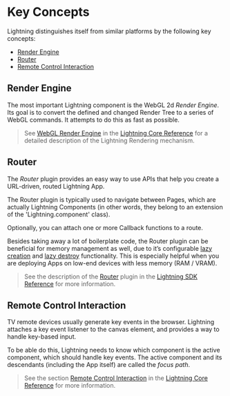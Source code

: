 # Key Concepts


Lightning distinguishes itself from similar platforms by the following key concepts:

* [Render Engine](#render-engine)
* [Router](#router)
* [Remote Control Interaction](#remote-control-interaction)

## Render Engine


The most important Lightning component is the WebGL 2d *Render Engine*. Its goal is to convert the defined and changed Render Tree to a series of WebGL commands. It attempts to do this as fast as possible.

> See [WebGL Render Engine](/lightning-core-reference/RenderEngine/index) in the [Lightning Core Reference](/lightning-core-reference/index) for a detailed description of the Lightning Rendering mechanism.

## Router


The *Router* plugin provides an easy way to use APIs that help you create a URL-driven, routed Lightning App.


The Router plugin is typically used to navigate between Pages, which are actually Lightning Components (in other words, they belong to an extension of the 'Lightning.component' class).


Optionally, you can attach one or more Callback functions to a route.


Besides taking away a lot of boilerplate code, the Router plugin can be beneficial for memory management as well, due to it’s configurable
[lazy creation](/lightning-sdk-reference/plugins/router/settings.md#lazyCreate) and [lazy destroy](/lightning-sdk-reference/plugins/router/settings.md#lazyDestroy) functionality. This is especially helpful when you are deploying Apps on low-end devices with less memory (RAM / VRAM).

> See the description of the [Router](/lightning-sdk-reference/plugins/router/index.md) plugin in the [Lightning SDK Reference](/lightning-sdk-reference/index) for more information.

## Remote Control Interaction


TV remote devices usually generate key events in the browser. Lightning attaches a key event listener to the canvas element, and provides a way to handle key-based input.


To be able do this, Lightning needs to know which component is the active component, which should handle key events. The active component and its descendants (including the App itself) are called the *focus path*.

> See the section [Remote Control Interaction](/lightning-core-reference/RemoteControl.md) in the [Lightning Core Reference](/lightning-core-reference/index) for more information.
